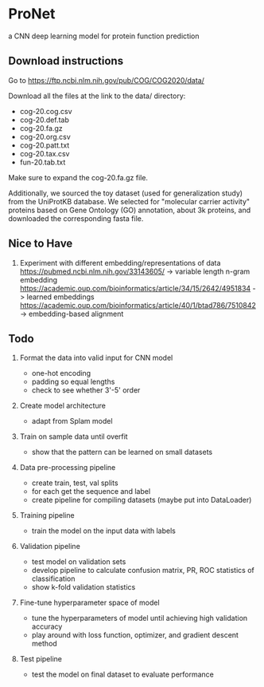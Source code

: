 # ProNet

a CNN deep learning model for protein function prediction

## Download instructions

Go to https://ftp.ncbi.nlm.nih.gov/pub/COG/COG2020/data/

Download all the files at the link to the data/ directory:
- cog-20.cog.csv
- cog-20.def.tab
- cog-20.fa.gz
- cog-20.org.csv
- cog-20.patt.txt
- cog-20.tax.csv
- fun-20.tab.txt

Make sure to expand the cog-20.fa.gz file. 

Additionally, we sourced the toy dataset (used for generalization study) from the UniProtKB database. We selected for "molecular carrier activity" proteins based on Gene Ontology (GO) annotation, about 3k proteins, and downloaded the corresponding fasta file.

## Nice to Have

1. Experiment with different embedding/representations of data
https://pubmed.ncbi.nlm.nih.gov/33143605/ -> variable length n-gram embedding
https://academic.oup.com/bioinformatics/article/34/15/2642/4951834 -> learned embeddings
https://academic.oup.com/bioinformatics/article/40/1/btad786/7510842 -> embedding-based alignment

## Todo

1. Format the data into valid input for CNN model
    - one-hot encoding
    - padding so equal lengths
    - check to see whether 3'-5' order

2. Create model architecture
    - adapt from Splam model

3. Train on sample data until overfit
    - show that the pattern can be learned on small datasets

4. Data pre-processing pipeline
    - create train, test, val splits
    - for each get the sequence and label 
    - create pipeline for compiling datasets (maybe put into DataLoader)

5. Training pipeline
    - train the model on the input data with labels 

6. Validation pipeline
    - test model on validation sets
    - develop pipeline to calculate confusion matrix, PR, ROC statistics of classification
    - show k-fold validation statistics

7. Fine-tune hyperparameter space of model
    - tune the hyperparameters of model until achieving high validation accuracy
    - play around with loss function, optimizer, and gradient descent method

8. Test pipeline
    - test the model on final dataset to evaluate performance